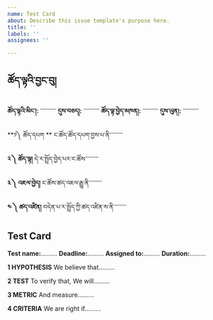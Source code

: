 ```yaml
---
name: Test Card
about: Describe this issue template's purpose here.
title: ''
labels: ''
assignees: ''

---
```


## ཚོད་ལྟའི་བྱང་བུ།

**ཚོད་ལྟའི་མིང་།:** ་་་་་་་་་་་་
**དུས་བཅད།:** ་་་་་་་་་་་་
**ཚོད་ལྟ་བྱེད་མཁན།:** ་་་་་་་་་་་་
**དུས་ཡུན།:** ་་་་་་་་་་་་

**༡༽ ཚོད་དཔག **
ང་ཚོད་ཚོད་དཔག་བྱས་པ་ནི་་་་་་་་་་


**༢ ༽ ཚོད་ལྟ།**
དེ་ར་སྤྲོད་བྱེད་པར་ང་ཚོས་་་་་་་་་་


**༣ ༽ འཇལ་བྱེད།**
ང་ཚོས་ཚད་འཇལ་རྒྱུ་ནི་་་་་་་་་་


**༤ ༽ ཚད་འཛིན།**
བདེན་པ་ར་སྤྲོད་ཀྱི་ཚད་འཛིན་ས་ནི་་་་་་་་་་

## Test Card

**Test name:**.........
**Deadline:**.........
**Assigned to:**.........
**Duration:**.........


**1 HYPOTHESIS**
We believe that.........


**2 TEST**
To verify that, We will.........


**3 METRIC**
And measure.........


**4 CRITERIA**
We are right if.........
